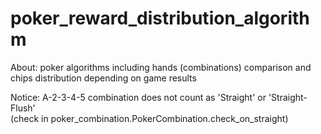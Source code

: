 # poker_reward_distribution_algorithm
About: poker algorithms including hands (combinations) comparison and chips distribution depending on game results

Notice: A-2-3-4-5 combination does not count as 'Straight' or 'Straight-Flush'  
(check in poker_combination.PokerCombination.check_on_straight)
